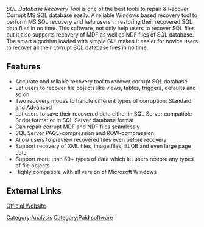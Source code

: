 *SQL Database Recovery Tool* is one of the best tools to repair &
Recover Corrupt MS SQL database easily. A reliable Windows based
recovery tool to perform MS SQL recovery and help users in restoring
their recovered SQL data files in no time. This software, not only help
users to recover SQL files but it also supports recovery of MDF as well
as NDF files of SQL database. The smart algorithm loaded with simple GUI
makes it easier for novice users to recover all their corrupt SQL
database files in no time.

## Features

- Accurate and reliable recovery tool to recover corrupt SQL database
- Let users to recover file objects like views, tables, triggers,
  defaults and so on
- Two recovery modes to handle different types of corruption: Standard
  and Advanced
- Let users to save their recovered data either in SQL Server compatible
  Script format or in SQL Server database format
- Can repair corrupt MDF and NDF files seamlessly
- SQL Server PAGE-compression and ROW-compression
- Allow users to preview recovered files even before recovery
- Support recovery of XML files, image files, BLOB and even large page
  data
- Support more than 50+ types of data which let users restore any types
  of file objects
- Highly compatible with all version of Microsoft Windows

## External Links

[Official
Website](https://www.sysinfotools.com/recovery/ms-sql-database-recovery.php)

[Category:Analysis](Category:Analysis "wikilink") [Category:Paid
software](Category:Paid_software "wikilink")